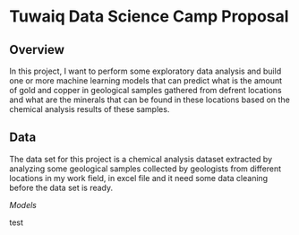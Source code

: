 # Tuwaiq Data Science Camp Proposal

## Overview

In this project, I want to perform some exploratory data analysis and build one or more machine learning models that can predict what is the amount of gold and copper in geological samples gathered from defrent locations and what are the minerals that can be found in these locations based on the chemical analysis results of these samples.

## Data

The data set for this project is a chemical analysis dataset extracted by analyzing some geological samples collected by geologists from different locations in my work field, in excel file and it need some data cleaning before the data set is ready.

*Models*

test

